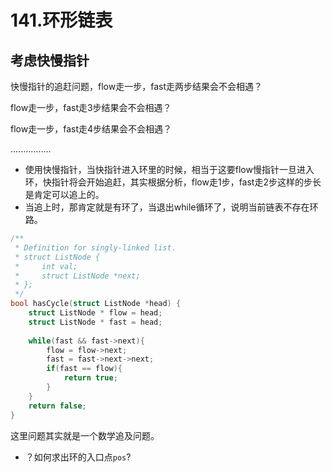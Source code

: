 # 141.环形链表

## 考虑快慢指针

快慢指针的追赶问题，flow走一步，fast走两步结果会不会相遇？

flow走一步，fast走3步结果会不会相遇？

flow走一步，fast走4步结果会不会相遇？

................

- 使用快慢指针，当快指针进入环里的时候，相当于这要flow慢指针一旦进入环，快指针将会开始追赶，其实根据分析，flow走1步，fast走2步这样的步长是肯定可以追上的。
- 当追上时，那肯定就是有环了，当退出while循环了，说明当前链表不存在环路。

```c
/**
 * Definition for singly-linked list.
 * struct ListNode {
 *     int val;
 *     struct ListNode *next;
 * };
 */
bool hasCycle(struct ListNode *head) {
    struct ListNode * flow = head;
    struct ListNode * fast = head;
    
    while(fast && fast->next){
        flow = flow->next;
        fast = fast->next->next;
        if(fast == flow){
            return true;
        }
    }
    return false;
}
```



这里问题其实就是一个数学追及问题。



- ？如何求出环的入口点`pos`?